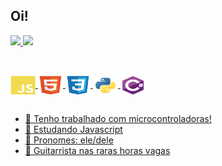 ## Oi!

<div style="display: flex">
  <a href="https://github.com/caioschleich">
  <img height="180em" src="https://github-readme-stats.vercel.app/api?username=caioschleich&show_icons=true&theme=tokyonight&include_all_commits=true&count_private=true"/>
  <img height="180em" src="https://github-readme-stats.vercel.app/api/top-langs/?username=caioschleich&layout=compact&langs_count=7&theme=tokyonight"/>
</div>

##

<div style="display: inline_block; align-content: center"><br>
  <img align="center" alt="Js" height="30" width="40" src="https://raw.githubusercontent.com/devicons/devicon/master/icons/javascript/javascript-plain.svg">
  <! --<img align="center" alt="React" height="30" width="40" src="https://raw.githubusercontent.com/devicons/devicon/master/icons/react/react-original.svg">
  <img align="center" alt="HTML" height="30" width="40" src="https://raw.githubusercontent.com/devicons/devicon/master/icons/html5/html5-original.svg">
  <img align="center" alt="CSS" height="30" width="40" src="https://raw.githubusercontent.com/devicons/devicon/master/icons/css3/css3-original.svg">
  <img align="center" alt="Python" height="30" width="40" src="https://raw.githubusercontent.com/devicons/devicon/master/icons/python/python-original.svg">
  <img align="center" alt="Csharp" height="30" width="40" src="https://raw.githubusercontent.com/devicons/devicon/master/icons/csharp/csharp-original.svg">
</div>

##

- 🤖 Tenho trabalhado com microcontroladoras!
- 🌱 Estudando Javascript
- 🙂 Pronomes: ele/dele
- 🎸 Guitarrista nas raras horas vagas
